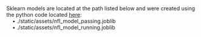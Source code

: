 <br>Sklearn models are located at the path listed below and were created using the python code located <a href="https://github.com/zaratsian/ML-Model-Deployment/blob/master/sklearn_nfl_model.py">here</a>:
<br>&nbsp;&nbsp;&nbsp;&nbsp;&bull;&nbsp;./static/assets/nfl_model_passing.joblib
<br>&nbsp;&nbsp;&nbsp;&nbsp;&bull;&nbsp;./static/assets/nfl_model_running.joblib
<br>
<br>
